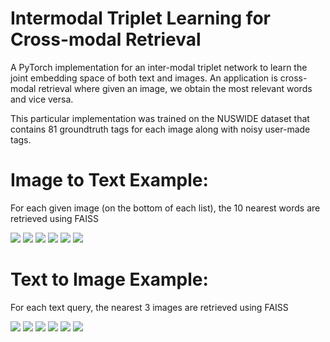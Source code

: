 # Intermodal Triplet Learning for Cross-modal Retrieval

A PyTorch implementation for an inter-modal triplet network to learn the joint embedding space of both text and
images. An application is cross-modal retrieval where given an image, we obtain the most relevant words and
vice versa.

This particular implementation was trained on the NUSWIDE dataset that contains 81 groundtruth tags for each
image along with noisy user-made tags. 

# Image to Text Example:

For each given image (on the bottom of each list), the 10 nearest words are retrieved using FAISS

![](images/image_to_text/1.png) ![](images/image_to_text/2.png) ![](images/image_to_text/3.png)
![](images/image_to_text/4.png) ![](images/image_to_text/5.png) ![](images/image_to_text/6.png)

# Text to Image Example:

For each text query, the nearest 3 images are retrieved using FAISS

![](images/text_to_image/1.png) ![](images/text_to_image/7.png) ![](images/text_to_image/3.png)
![](images/text_to_image/4.png) ![](images/text_to_image/5.png) ![](images/text_to_image/6.png)
